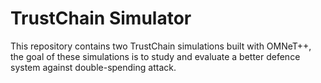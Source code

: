 # TrustChain Simulator
This repository contains two TrustChain simulations built with OMNeT++, the goal of these simulations is to study and evaluate a better defence system against double-spending attack.
